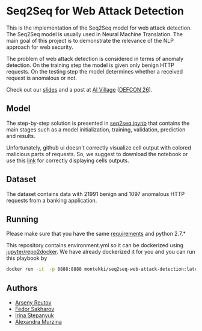 # Seq2Seq for Web Attack Detection
This is the implementation of the Seq2Seq model for web attack detection. The Seq2Seq model is usually used in Neural Machine Translation. The main goal of this project is to demonstrate the relevance of the NLP approach for web security.


The problem of web attack detection is considered in terms of anomaly detection. On the training step the model is given only benign HTTP requests. On the testing step the model determines whether a received request is anomalous or not.

Check out our [slides](/slides/detecting_web_attacks_rnn.pdf) and a post at [AI Village](https://aivillage.org/posts/detecting-web-attacks-rnn/) ([DEFCON 26](https://www.defcon.org/)).

## Model
The step-by-step solution is presented in [seq2seq.ipynb](seq2seq.ipynb) that contains the main stages such as a model initialization, training, validation, prediction and results.

Unfortunately, github ui doesn't correctly visualize cell output with colored malicious parts of requests. So, we suggest to download the notebook or use this [link](https://nbviewer.jupyter.org/github/PositiveTechnologies/seq2seq-web-attack-detection/blob/master/seq2seq.ipynb) for correctly displaying cells outputs.


## Dataset
The dataset contains data with 21991 benign and 1097 anomalous HTTP requests from a banking application.


## Running
Please make sure that you have the same [requirements](requirements.txt) and python 2.7.*

This repository contains environment.yml so it can be dockerized using [jupyter/repo2docker](https://github.com/jupyter/repo2docker). We have already dockerized it for you and you can run this playbook by

```bash
docker run -it  -p 8888:8888 montekki/seq2seq-web-attack-detection:latest  jupyter notebook --ip=0.0.0.0
```

## Authors

* [Arseny Reutov](https://github.com/Raz0r)
* [Fedor Sakharov](https://github.com/montekki)
* [Irina Stepanyuk](https://github.com/idstep)
* [Alexandra Murzina](https://github.com/amurzina)
